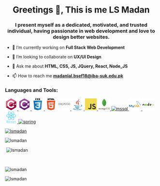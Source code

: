 <h1 align="center">Greetings 👋, This is me LS Madan</h1>
<h3 align="center">I present myself as a dedicated, motivated, and trusted individual, having passionate in web development and love to design better websites.</h3>

- 🔭 I’m currently working on **Full Stack Web Development**

- 👯 I’m looking to collaborate on **UX/UI Design**

- 💬 Ask me about **HTML, CSS, JS, JQuery, React, Node_JS**

- 📫 How to reach me **madanlal.bsef18@iba-suk.edu.pk**


<h3 align="left">Languages and Tools:</h3>
<p align="left"> <a href="https://www.w3schools.com/cpp/" target="_blank"> <img src="https://raw.githubusercontent.com/devicons/devicon/master/icons/cplusplus/cplusplus-original.svg" alt="cplusplus" width="40" height="40"/> </a> <a href="https://www.w3schools.com/cs/" target="_blank"> <img src="https://raw.githubusercontent.com/devicons/devicon/master/icons/csharp/csharp-original.svg" alt="csharp" width="40" height="40"/> </a> <a href="https://www.w3schools.com/css/" target="_blank"> <img src="https://raw.githubusercontent.com/devicons/devicon/master/icons/css3/css3-original-wordmark.svg" alt="css3" width="40" height="40"/> </a> <img src="https://raw.githubusercontent.com/devicons/devicon/master/icons/html5/html5-original-wordmark.svg" alt="html5" width="40" height="40"/> </a> <a href="https://expressjs.com" target="_blank"> <img src="https://raw.githubusercontent.com/devicons/devicon/master/icons/express/express-original-wordmark.svg" alt="express" width="40" height="40"/> </a> <a href="https://www.java.com" target="_blank"> <img src="https://raw.githubusercontent.com/devicons/devicon/master/icons/java/java-original.svg" alt="java" width="40" height="40"/> </a> <a href="https://developer.mozilla.org/en-US/docs/Web/JavaScript" target="_blank"> <img src="https://raw.githubusercontent.com/devicons/devicon/master/icons/javascript/javascript-original.svg" alt="javascript" width="40" height="40"/> </a> <a href="https://www.mongodb.com/" target="_blank"> <img src="https://raw.githubusercontent.com/devicons/devicon/master/icons/mongodb/mongodb-original-wordmark.svg" alt="mongodb" width="40" height="40"/> </a> <a href="https://www.microsoft.com/en-us/sql-server" target="_blank"> <img src="https://www.svgrepo.com/show/303229/microsoft-sql-server-logo.svg" alt="mssql" width="40" height="40"/> </a> <a href="https://www.mysql.com/" target="_blank"> <img src="https://raw.githubusercontent.com/devicons/devicon/master/icons/mysql/mysql-original-wordmark.svg" alt="mysql" width="40" height="40"/> </a> <a href="https://nodejs.org" target="_blank"> <img src="https://raw.githubusercontent.com/devicons/devicon/master/icons/nodejs/nodejs-original-wordmark.svg" alt="nodejs" width="40" height="40"/> </a> <a href="https://reactjs.org/" target="_blank"> <img src="https://raw.githubusercontent.com/devicons/devicon/master/icons/react/react-original-wordmark.svg" alt="react" width="40" height="40"/> </a> <a href="https://spring.io/" target="_blank"> <img src="https://www.vectorlogo.zone/logos/springio/springio-icon.svg" alt="spring" width="40" height="40"/> </a> </p>

<p align="left"> <a href="https://github.com/ryo-ma/github-profile-trophy"><img src="https://github-profile-trophy.vercel.app/?username=lsmadan" alt="lsmadan" /></a> </p>

<p><img align="left" src="https://github-readme-stats.vercel.app/api/top-langs?username=lsmadan&show_icons=true&locale=en&layout=compact" alt="lsmadan" /></p>

<br />

<p>&nbsp;<img align="center" src="https://github-readme-stats.vercel.app/api?username=lsmadan&show_icons=true&locale=en" alt="lsmadan" /></p>

<br />

<p><img align="center" src="https://github-readme-streak-stats.herokuapp.com/?user=lsmadan&" alt="lsmadan" /></p>

<p align="left"> <img src="https://komarev.com/ghpvc/?username=lsmadan&label=Profile%20views&color=0e75b6&style=flat" alt="lsmadan" /> </p>
